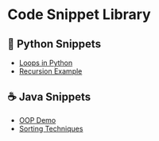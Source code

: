 # Code Snippet Library
## 🐍 Python Snippets
- [Loops in Python](loops.py)
- [Recursion Example](recursion.py)
## ☕ Java Snippets
- [OOP Demo](OOPDemo.java)
- [Sorting Techniques](Sorting.java)
